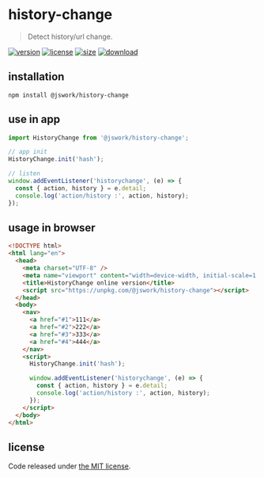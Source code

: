 # history-change
> Detect history/url change.

[![version][version-image]][version-url]
[![license][license-image]][license-url]
[![size][size-image]][size-url]
[![download][download-image]][download-url]

## installation
```shell
npm install @jswork/history-change
```

## use in app
```js
import HistoryChange from '@jswork/history-change';

// app init
HistoryChange.init('hash');

// listen
window.addEventListener('historychange', (e) => {
  const { action, history } = e.detail;
  console.log('action/history :', action, history);
});
```

## usage in browser
```html
<!DOCTYPE html>
<html lang="en">
  <head>
    <meta charset="UTF-8" />
    <meta name="viewport" content="width=device-width, initial-scale=1.0" />
    <title>HistoryChange online version</title>
    <script src="https://unpkg.com/@jswork/history-change"></script>
  </head>
  <body>
    <nav>
      <a href="#1">111</a>
      <a href="#2">222</a>
      <a href="#3">333</a>
      <a href="#4">444</a>
    </nav>
    <script>
      HistoryChange.init('hash');

      window.addEventListener('historychange', (e) => {
        const { action, history } = e.detail;
        console.log('action/history :', action, history);
      });
    </script>
  </body>
</html>
```

## license
Code released under [the MIT license](https://github.com/afeiship/history-change/blob/master/LICENSE.txt).

[version-image]: https://img.shields.io/npm/v/@jswork/history-change
[version-url]: https://npmjs.org/package/@jswork/history-change

[license-image]: https://img.shields.io/npm/l/@jswork/history-change
[license-url]: https://github.com/afeiship/history-change/blob/master/LICENSE.txt

[size-image]: https://img.shields.io/bundlephobia/minzip/@jswork/history-change
[size-url]: https://github.com/afeiship/history-change/blob/master/dist/history-change.min.js

[download-image]: https://img.shields.io/npm/dm/@jswork/history-change
[download-url]: https://www.npmjs.com/package/@jswork/history-change
